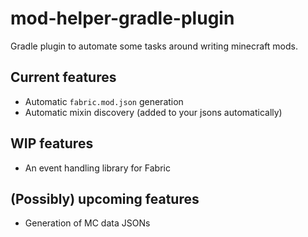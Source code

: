 # mod-helper-gradle-plugin
Gradle plugin to automate some tasks around writing minecraft mods.


## Current features

 - Automatic `fabric.mod.json` generation
 - Automatic mixin discovery (added to your jsons automatically)

## WIP features

 - An event handling library for Fabric

## (Possibly) upcoming features

 - Generation of MC data JSONs
